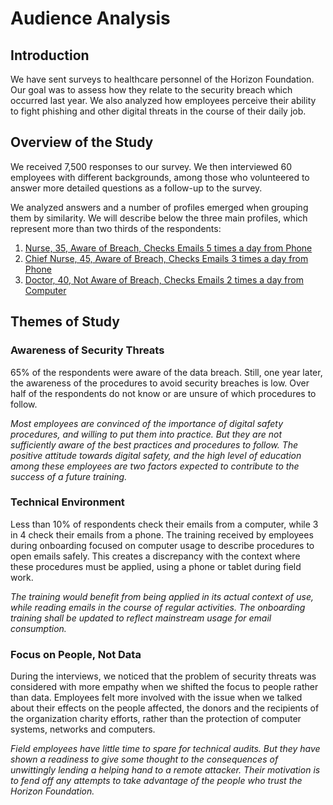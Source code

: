 # Audience Analysis

## Introduction

We have sent surveys to healthcare personnel of the Horizon Foundation.
Our goal was to assess how they relate to the security breach which occurred
last year. We also analyzed how employees perceive their ability to fight
phishing and other digital threats in the course of their daily job.

## Overview of the Study

We received 7,500 responses to our survey. We then interviewed 60 employees
with different backgrounds, among those who volunteered to answer more detailed
questions as a follow-up to the survey.

We analyzed answers and a number of profiles emerged when grouping them
by similarity. We will describe below the three main profiles, which
represent more than two thirds of the respondents:

1. [Nurse, 35, Aware of Breach, Checks Emails 5 times a day from Phone](310-nurse-persona.pdf)
2. [Chief Nurse, 45, Aware of Breach, Checks Emails 3 times a day from Phone](311-chief-nurse-persona.pdf)
3. [Doctor, 40, Not Aware of Breach, Checks Emails 2 times a day from Computer](312-doctor-persona.pdf)

## Themes of Study

### Awareness of Security Threats

65% of the respondents were aware of the data breach. Still, one year later,
the awareness of the procedures to avoid security breaches is low. Over half
of the respondents do not know or are unsure of which procedures to follow.

*Most employees are convinced of the importance of digital safety procedures,
and willing to put them into practice. But they are not sufficiently aware of
the best practices and procedures to follow. The positive attitude towards
digital safety, and the high level of education among these employees are two
factors expected to contribute to the success of a future training.*

### Technical Environment

Less than 10% of respondents check their emails from a computer, while
3 in 4 check their emails from a phone. The training received by employees
during onboarding focused on computer usage to describe procedures to open
emails safely. This creates a discrepancy with the context where these
procedures must be applied, using a phone or tablet during field work.

*The training would benefit from being applied in its actual context of use,
while reading emails in the course of regular activities. The onboarding
training shall be updated to reflect mainstream usage for email consumption.*

### Focus on People, Not Data

During the interviews, we noticed that the problem of security threats
was considered with more empathy when we shifted the focus to people
rather than data. Employees felt more involved with the issue when we
talked about their effects on the people affected, the donors and the
recipients of the organization charity efforts, rather than the protection
of computer systems, networks and computers.

*Field employees have little time to spare for technical audits. But they
have shown a readiness to give some thought to the consequences of unwittingly
lending a helping hand to a remote attacker. Their motivation is to fend off
any attempts to take advantage of the people who trust the Horizon Foundation.*
